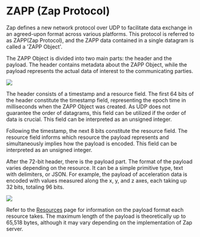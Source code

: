 # ZAPP (Zap Protocol)

Zap defines a new network protocol over UDP to facilitate data exchange in an agreed-upon format across various platforms. This protocol is referred to as ZAPP(Zap Protocol), and the ZAPP data contained in a single datagram is called a 'ZAPP Object'.

The ZAPP Object is divided into two main parts: the header and the payload. The header contains metadata about the ZAPP Object, while the payload represents the actual data of interest to the communicating parties.

![](https://user-images.githubusercontent.com/6410412/283739668-6a2607b8-bc11-4a8b-8898-0e71282038d8.png)

The header consists of a timestamp and a resource field. The first 64 bits of the header constitute the timestamp field, representing the epoch time in milliseconds when the ZAPP Object was created. As UDP does not guarantee the order of datagrams, this field can be utilized if the order of data is crucial. This field can be interpreted as an unsigned integer.

Following the timestamp, the next 8 bits constitute the resource field. The resource field informs which resource the payload represents and simultaneously implies how the payload is encoded. This field can be interpreted as an unsigned integer.

After the 72-bit header, there is the payload part. The format of the payload varies depending on the resource. It can be a simple primitive type, text with delimiters, or JSON. For example, the payload of acceleration data is encoded with values measured along the x, y, and z axes, each taking up 32 bits, totaling 96 bits.

![](https://user-images.githubusercontent.com/6410412/284768903-f53e497f-9f88-404a-b5a7-fa8a14d2f877.svg)

Refer to the [Resources](../specifications/resources.md) page for information on the payload format each resource takes. The maximum length of the payload is theoretically up to 65,518 bytes, although it may vary depending on the implementation of Zap server.
